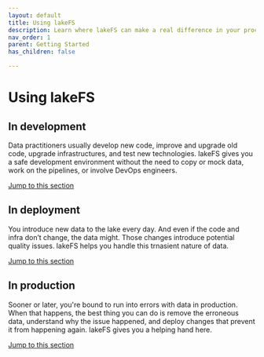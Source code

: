 ```yaml
---
layout: default
title: Using lakeFS
description: Learn where lakeFS can make a real difference in your process
nav_order: 1
parent: Getting Started
has_children: false

--- 
```


# Using lakeFS

## In development

Data practitioners usually develop new code, improve and upgrade old code, upgrade infrastructures, and test new technologies. 
lakeFS gives you a safe development environment without the need to copy or mock data, work on the pipelines, or involve DevOps engineers.

[Jump to this section](https://docs.lakefs.io/usecases/data-devenv.html)


## In deployment

You introduce new data to the lake every day. And even if the code and infra don’t change, the data might. Those changes introduce potential quality issues.
lakeFS helps you handle this trnasient nature of data.

[Jump to this section](https://docs.lakefs.io/usecases/ci.html)


## In production

Sooner or later, you're bound to run into errors with data in production. When that happens, the best thing you can do is remove the erroneous data, 
understand why the issue happened, and deploy changes that prevent it from happening again. lakeFS gives you a helping hand here.

[Jump to this section](https://docs.lakefs.io/usecases/production.html)
